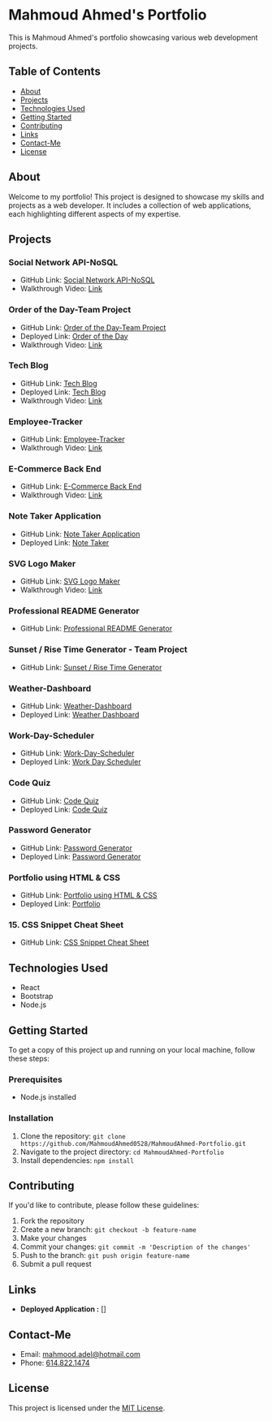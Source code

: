 # Mahmoud Ahmed's Portfolio

This is Mahmoud Ahmed's portfolio showcasing various web development projects.

## Table of Contents

- [About](#about)
- [Projects](#projects)
- [Technologies Used](#technologies-used)
- [Getting Started](#getting-started)
- [Contributing](#contributing)
- [Links](#links)
- [Contact-Me](#contact-Me)
- [License](#license)

## About

Welcome to my portfolio! This project is designed to showcase my skills and projects as a web developer. It includes a collection of web applications, each highlighting different aspects of my expertise.

## Projects

### Social Network API-NoSQL

- GitHub Link: [Social Network API-NoSQL](https://github.com/MahmoudAhmed0528/Social-Network-API-NoSQL)
- Walkthrough Video: [Link](https://www.youtube.com/watch?v=OCT335K5VYk)

### Order of the Day-Team Project

- GitHub Link: [Order of the Day-Team Project](https://github.com/Steelerforreel/Order-of-the-day/tree/main)
- Deployed Link: [Order of the Day](https://order-of-the-day-6ceb800db4ee.herokuapp.com/)
- Walkthrough Video: [Link](https://drive.google.com/file/d/1dcULzoaInIgH0c8tbQ9E-YTrWwbBXfUF/view)

### Tech Blog

- GitHub Link: [Tech Blog](https://github.com/MahmoudAhmed0528/Tech-Blog)
- Deployed Link: [Tech Blog](https://hidden-scrubland-77410-e4c3a6a52eee.herokuapp.com/)
- Walkthrough Video: [Link](https://www.youtube.com/watch?v=OCT335K5VYk)

### Employee-Tracker

- GitHub Link: [Employee-Tracker](https://github.com/MahmoudAhmed0528/Employee-Tracker)
- Walkthrough Video: [Link](https://www.youtube.com/watch?v=PzMjEP_VmIk)

### E-Commerce Back End

- GitHub Link: [E-Commerce Back End](https://github.com/MahmoudAhmed0528/E-Commerce-Back-End-db)
- Walkthrough Video: [Link](https://www.youtube.com/watch?v=vYODt6g6AdM)

### Note Taker Application

- GitHub Link: [Note Taker Application](https://github.com/MahmoudAhmed0528/Note-Taker-Application)
- Deployed Link: [Note Taker](https://note-taker0528-0147fa6c91e6.herokuapp.com/)

### SVG Logo Maker

- GitHub Link: [SVG Logo Maker](https://github.com/MahmoudAhmed0528/SVG-Logo-Maker)
- Walkthrough Video: [Link](https://www.youtube.com/watch?v=VU8lJyQX8b4)

### Professional README Generator

- GitHub Link: [Professional README Generator](https://github.com/MahmoudAhmed0528/Professional-README-Generator)

### Sunset / Rise Time Generator - Team Project

- GitHub Link: [Sunset / Rise Time Generator](https://github.com/khmaister/Star-Map-Generator)

### Weather-Dashboard

- GitHub Link: [Weather-Dashboard](https://github.com/MahmoudAhmed0528/Weather-Dashboard)
- Deployed Link: [Weather Dashboard](https://mahmoudahmed0528.github.io/Weather-Dashboard/)

### Work-Day-Scheduler

- GitHub Link: [Work-Day-Scheduler](https://github.com/MahmoudAhmed0528/Work-Day-Scheduler)
- Deployed Link: [Work Day Scheduler](https://mahmoudahmed0528.github.io/Work-Day-Scheduler/)

### Code Quiz

- GitHub Link: [Code Quiz](https://github.com/MahmoudAhmed0528/Coding-Quiz)
- Deployed Link: [Code Quiz](https://mahmoudahmed0528.github.io/Coding-Quiz/)

### Password Generator

- GitHub Link: [Password Generator](https://github.com/MahmoudAhmed0528/Passord-Generator)
- Deployed Link: [Password Generator](https://mahmoudahmed0528.github.io/Passord-Generator/)

### Portfolio using HTML & CSS

- GitHub Link: [Portfolio using HTML & CSS](https://github.com/MahmoudAhmed0528/MahmoudAhmed-Portfolio)
- Deployed Link: [Portfolio](https://mahmoudahmed0528.github.io/MahmoudAhmed-Portfolio/)

### 15. CSS Snippet Cheat Sheet

- GitHub Link: [CSS Snippet Cheat Sheet](https://github.com/MahmoudAhmed0528/CSS-Snippet-Cheat-Sheet)

## Technologies Used

- React
- Bootstrap
- Node.js

## Getting Started

To get a copy of this project up and running on your local machine, follow these steps:

### Prerequisites

- Node.js installed

### Installation

1. Clone the repository: `git clone https://github.com/MahmoudAhmed0528/MahmoudAhmed-Portfolio.git`
2. Navigate to the project directory: `cd MahmoudAhmed-Portfolio`
3. Install dependencies: `npm install`

## Contributing

If you'd like to contribute, please follow these guidelines:

1. Fork the repository
2. Create a new branch: `git checkout -b feature-name`
3. Make your changes
4. Commit your changes: `git commit -m 'Description of the changes'`
5. Push to the branch: `git push origin feature-name`
6. Submit a pull request

## Links

- **Deployed Application :** []

## Contact-Me

- Email: [mahmood.adel@hotmail.com](mailto:mahmood.adel@hotmail.com)
- Phone: [614.822.1474](tel:614.822.1474)

## License

This project is licensed under the [MIT License](LICENSE).
